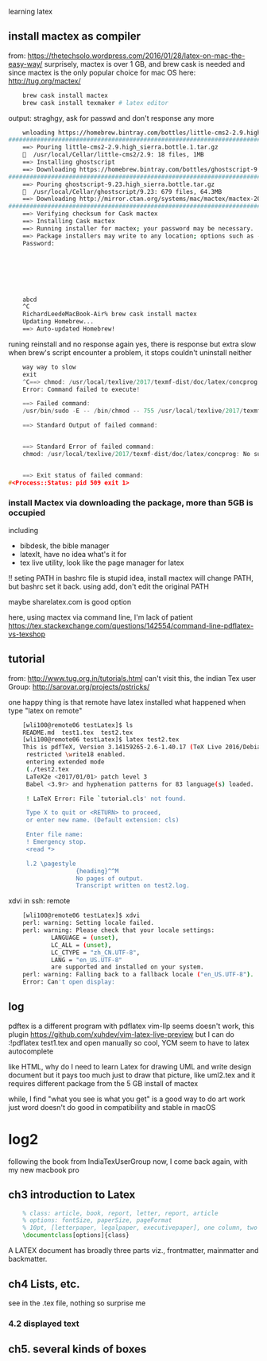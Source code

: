 learning latex

## install mactex as compiler
from: https://thetechsolo.wordpress.com/2016/01/28/latex-on-mac-the-easy-way/
surprisely, mactex is over 1 GB, and brew cask is needed
and since mactex is the only popular choice for mac OS
here: http://tug.org/mactex/
```bash
    brew cask install mactex
    brew cask install texmaker # latex editor
```
output: straghgy, ask for passwd and don't response any more
```bash
    wnloading https://homebrew.bintray.com/bottles/little-cms2-2.9.high_sierra.bottle.1.tar.gz
######################################################################## 100.0%
    ==> Pouring little-cms2-2.9.high_sierra.bottle.1.tar.gz
    🍺  /usr/local/Cellar/little-cms2/2.9: 18 files, 1MB
    ==> Installing ghostscript
    ==> Downloading https://homebrew.bintray.com/bottles/ghostscript-9.23.high_sierra.bottle.tar.gz
######################################################################## 100.0%
    ==> Pouring ghostscript-9.23.high_sierra.bottle.tar.gz
    🍺  /usr/local/Cellar/ghostscript/9.23: 679 files, 64.3MB
    ==> Downloading http://mirror.ctan.org/systems/mac/mactex/mactex-20170524.pkg
######################################################################## 100.0%
    ==> Verifying checksum for Cask mactex
    ==> Installing Cask mactex
    ==> Running installer for mactex; your password may be necessary.
    ==> Package installers may write to any location; options such as --appdir are ignored.
    Password:







    abcd
    ^C
    RichardLeedeMacBook-Air% brew cask install mactex
    Updating Homebrew...
    ==> Auto-updated Homebrew!
```
runing reinstall and no response again
yes, there is response but extra slow
when brew's script encounter a problem, it stops
couldn't uninstall neither
```cpp
    way way to slow
    exit
    ^C==> chmod: /usr/local/texlive/2017/texmf-dist/doc/latex/concprog: No such file or directory
    Error: Command failed to execute!

    ==> Failed command:
    /usr/bin/sudo -E -- /bin/chmod -- 755 /usr/local/texlive/2017/texmf-dist/doc/latex/concprog

    ==> Standard Output of failed command:


    ==> Standard Error of failed command:
    chmod: /usr/local/texlive/2017/texmf-dist/doc/latex/concprog: No such file or directory


    ==> Exit status of failed command:
#<Process::Status: pid 509 exit 1>
```

### install Mactex via downloading the package, more than 5GB is occupied
including
 - bibdesk, the bible manager
 - latexIt, have no idea what's it for
 - tex live utility, look like the page manager for latex

!! seting PATH in bashrc file is stupid idea, install mactex will change PATH, but
bashrc set it back. using add, don't edit the original PATH

maybe sharelatex.com is good option

here, using mactex via command line, I'm lack of patient
https://tex.stackexchange.com/questions/142554/command-line-pdflatex-vs-texshop

## tutorial
from: http://www.tug.org.in/tutorials.html
can't visit this, the indian Tex user Group: http://sarovar.org/projects/pstricks/

one happy thing is that remote have latex installed
what happened when type "latex on remote"
```bash
    [wli100@remote06 testLatex]$ ls
    README.md  test1.tex  test2.tex
    [wli100@remote06 testLatex]$ latex test2.tex
    This is pdfTeX, Version 3.14159265-2.6-1.40.17 (TeX Live 2016/Debian) (preloaded format=latex)
     restricted \write18 enabled.
     entering extended mode
     (./test2.tex
     LaTeX2e <2017/01/01> patch level 3
     Babel <3.9r> and hyphenation patterns for 83 language(s) loaded.

     ! LaTeX Error: File `tutorial.cls' not found.

     Type X to quit or <RETURN> to proceed,
     or enter new name. (Default extension: cls)

     Enter file name:
     ! Emergency stop.
     <read *>

     l.2 \pagestyle
                   {heading}^^M
                   No pages of output.
                   Transcript written on test2.log.
```

xdvi in ssh: remote
```bash
    [wli100@remote06 testLatex]$ xdvi
    perl: warning: Setting locale failed.
    perl: warning: Please check that your locale settings:
            LANGUAGE = (unset),
            LC_ALL = (unset),
            LC_CTYPE = "zh_CN.UTF-8",
            LANG = "en_US.UTF-8"
            are supported and installed on your system.
    perl: warning: Falling back to a fallback locale ("en_US.UTF-8").
    Error: Can't open display:
```

## log
pdftex is a different program with pdflatex
vim-llp seems doesn't work, this plugin
https://github.com/xuhdev/vim-latex-live-preview
but I can do
:!pdflatex test1.tex
and open manually
so cool, YCM seem to have to latex autocomplete

like HTML, why do I need to learn Latex
for drawing UML and write design document
but it pays too much just to draw that picture, like uml2.tex
and it requires different package from the 5 GB install of mactex

while, I find "what you see is what you get" is a good way to do art work
just word doesn't do good in compatibility and stable in macOS

# log2
following the book from IndiaTexUserGroup
now, I come back again, with my new macbook pro

## ch3 introduction to Latex
```latex
    % class: article, book, report, letter, report, article
    % options: fontSize, paperSize, pageFormat
    % 10pt, [letterpaper, legalpaper, executivepaper], one column, two column
    \documentclass[options]{class}
```

A LATEX document has broadly three parts viz., frontmatter, mainmatter and backmatter.

## ch4 Lists, etc.
see in the .tex file, nothing so surprise me
### 4.2 displayed text

## ch5. several kinds of boxes
